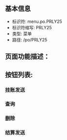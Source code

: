 
## 基本信息

- 标识符: menu.po.PRLY25
- 标识符缩写: PRLY25
- 类型: 菜单
- 路径: /po/PRLY25

## 页面功能描述：





## 按钮列表:


### 挂账发送



### 查询



### 删除



### 结算发送


